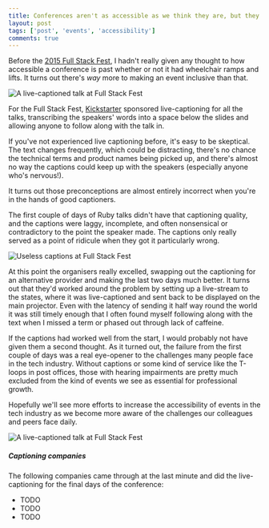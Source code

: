 ```yaml
---
title: Conferences aren't as accessible as we think they are, but they're getting better
layout: post
tags: ['post', 'events', 'accessibility']
comments: true
---
```

Before the [2015 Full Stack Fest](TODO), I hadn't really given any thought to how accessible a conference is past whether or not it had wheelchair ramps and lifts. It turns out there's _way_ more to making an event inclusive than that.

![A live-captioned talk at Full Stack Fest](TODO-add-image)

For the Full Stack Fest, [Kickstarter](TODO) sponsored live-captioning for all the talks, transcribing the speakers' words into a space below the slides and allowing anyone to follow along with the talk in. 

If you've not experienced live captioning before, it's easy to be skeptical. The text changes frequently, which could be distracting, there's no chance the technical terms and product names being picked up, and there's almost no way the captions could keep up with the speakers (especially anyone who's nervous!).

It turns out those preconceptions are almost entirely incorrect when you're in the hands of good captioners.

The first couple of days of Ruby talks didn't have that captioning quality, and the captions were laggy, incomplete, and often nonsensical or contradictory to the point the speaker made. The captions only really served as a point of ridicule when they got it particularly wrong.

![Useless captions at Full Stack Fest](TODO-add-image)

At this point the organisers really excelled, swapping out the captioning for an alternative provider and making the last two days much better. It turns out that they'd worked around the problem by setting up a live-stream to the states, where it was live-captioned and sent back to be displayed on the main projector. Even with the latency of sending it half way round the world it was still timely enough that I often found myself following along with the text when I missed a term or phased out through lack of caffeine.

If the captions had worked well from the start, I would probably not have given them a second thought. As it turned out, the failure from the first couple of days was a real eye-opener to the challenges many people face in the tech industry. Without captions or some kind of service like the T-loops in post offices, those with hearing impairments are pretty much excluded from the kind of events we see as essential for professional growth.

Hopefully we'll see more efforts to increase the accessibility of events in the tech industry as we become more aware of the challenges our colleagues and peers face daily.

![A live-captioned talk at Full Stack Fest](TODO-add-image)

##### Captioning companies

The following companies came through at the last minute and did the live-captioning for the final days of the conference:

* TODO
* TODO
* TODO
